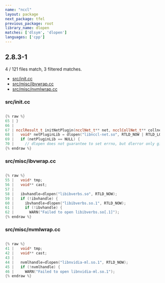 ```yaml
---
name: "nccl"
layout: package
next_package: tfel
previous_package: root
library_name: dlopen
matches: ['dlsym', 'dlopen']
languages: ['cpp']
---
```

## 2.8.3-1
4 / 121 files match, 3 filtered matches.

 - [src/init.cc](#srcinitcc)
 - [src/misc/ibvwrap.cc](#srcmiscibvwrapcc)
 - [src/misc/nvmlwrap.cc](#srcmiscnvmlwrapcc)

### src/init.cc

```cpp

{% raw %}
65 | }
66 | 
67 | ncclResult_t initNetPlugin(ncclNet_t** net, ncclCollNet_t** collnet) {
68 |   void* netPluginLib = dlopen("libnccl-net.so", RTLD_NOW | RTLD_LOCAL);
69 |   if (netPluginLib == NULL) {
70 |     // dlopen does not guarantee to set errno, but dlerror only gives us a
{% endraw %}

```
### src/misc/ibvwrap.cc

```cpp

{% raw %}
55 |   void* tmp;
56 |   void** cast;
57 | 
58 |   ibvhandle=dlopen("libibverbs.so", RTLD_NOW);
59 |   if (!ibvhandle) {
60 |     ibvhandle=dlopen("libibverbs.so.1", RTLD_NOW);
61 |     if (!ibvhandle) {
62 |       WARN("Failed to open libibverbs.so[.1]");
{% endraw %}

```
### src/misc/nvmlwrap.cc

```cpp

{% raw %}
41 |   void* tmp;
42 |   void** cast;
43 | 
44 |   nvmlhandle=dlopen("libnvidia-ml.so.1", RTLD_NOW);
45 |   if (!nvmlhandle) {
46 |     WARN("Failed to open libnvidia-ml.so.1");
{% endraw %}

```